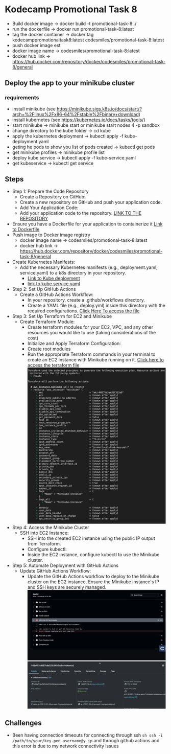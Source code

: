 # Kodecamp Promotional Task 8

- Build docker image -> docker build -t promotional-task-8 ./
- run the dockerfile -> docker run promotional-task-8:latest
-  tag the docker container -> docker tag kodecamppromotionaltask8:latest codesmiles/promotional-task-8:latest
- push docker image 
est
- docker image name  -> codesmiles/promotional-task-8:latest
- docker hub link -> https://hub.docker.com/repository/docker/codesmiles/promotional-task-8/general

## Deploy the app to your minikube cluster

### requirements

- install minikube (see <https://minikube.sigs.k8s.io/docs/start/?arch=%2Flinux%2Fx86-64%2Fstable%2Fbinary+download>)
- install kubernetes (see <https://kubernetes.io/docs/tasks/tools/>)
- start minikube -> minikube start or minikube start nodes 4 -p sandbox
- change directory to the kube folder -> cd kube
- apply the kubernetes deployment -> kubectl apply -f kube-deployment.yaml
- geting he pods to show you list of pods created -> kubectl get pods
- get minikube profiles ->  minikube profile list 
- deploy kube service -> kubectl apply -f kube-service.yaml
- get kubeservice -> kubectl get service

## Steps

- Step 1: Prepare the Code Repository
  - Create a Repository on GitHub:
  - Create a new repository on GitHub and push your application code.
  - Add Your Application Code:
  - Add your application code to the repository.
[LINK TO THE REPOSITORY](https://github.com/codesmiles/kodecamp-promotional-task-8)
- Ensure you have a Dockerfile for your application to containerize it
  [Link to Dockerfile](/Dockerfile)
- Push image to Docker image registry
  - docker image name  -> codesmiles/promotional-task-8:latest
  - docker hub link -> <https://hub.docker.com/repository/docker/codesmiles/promotional-task-8/general>
- Create Kubernetes Manifests:
  - Add the necessary Kubernetes manifests (e.g., deployment.yaml, service.yaml) to a k8s directory in your repository.
    - [Link to Kube deployment](/kube/kube-deployment.yaml)
    - [link to kube service yaml](/kube/kube-service.yaml)
- Step 2: Set Up GitHub Actions
  - Create a GitHub Actions Workflow:
    - In your repository, create a .github/workflows directory.
    - Create a YAML file (e.g., deploy.yml) inside this directory with the required configurations.
    [Click Here To access the file](.github/workflows/deploy.yml)
- Step 3: Set Up Terraform for EC2 and Minikube
  - Create Terraform Module:
    - Create terraform modules for your EC2, VPC, and any other resources you would like to use (taking considerations of the cost)
    - Initialize and Apply Terraform Configuration:
    - Create root modules
    - Run the appropriate Terraform commands in your terminal to create an EC2 instance with Minikube running on it.
    [Click here to access the terraform file](/terraform/minikube)
    ![Image to the teraform plan](/assets/terraform%20plan.png)
- Step 4: Access the Minikube Cluster
  - SSH into EC2 Instance:
    - SSH into the created EC2 instance using the public IP output from Terraform.
    - Configure kubectl:
    - Inside the EC2 instance, configure kubectl to use the Minikube cluster.
- Step 5: Automate Deployment with GitHub Actions
  - Update GitHub Actions Workflow:
    - Update the GitHub Actions workflow to deploy to the Minikube cluster on the EC2 instance. Ensure the Minikube instance's IP and SSH keys are securely managed.
  ![Github action deployment](/assets/github_action.png)
  ![AWS instance deployment](/assets/aws_instance.png)


## Challenges

- Been having connection timeouts for connecting through ssh  ```sh ssh -i /path/to/your/key.pen username@y_ip``` and through github actions and this error is due to my network connectivity issues
